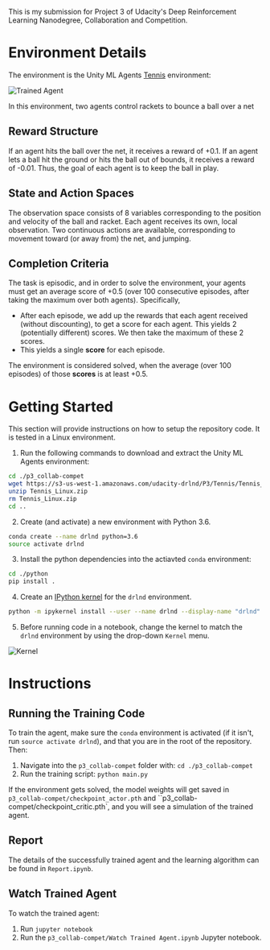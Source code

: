 [//]: # (Image References)
[image1]: https://user-images.githubusercontent.com/10624937/42135623-e770e354-7d12-11e8-998d-29fc74429ca2.gif "Trained Agent"
[image2]: https://user-images.githubusercontent.com/10624937/42386929-76f671f0-8106-11e8-9376-f17da2ae852e.png "Kernel"

This is my submission for Project 3 of Udacity's Deep Reinforcement Learning Nanodegree, Collaboration and Competition.

# Environment Details

The environment is the Unity ML Agents [Tennis](https://github.com/Unity-Technologies/ml-agents/blob/master/docs/Learning-Environment-Examples.md#tennis) environment:

![Trained Agent][image1]

In this environment, two agents control rackets to bounce a ball over a net

## Reward Structure
If an agent hits the ball over the net, it receives a reward of +0.1.  If an agent lets a ball hit the ground or hits the ball out of bounds, it receives a reward of -0.01.  Thus, the goal of each agent is to keep the ball in play.

## State and Action Spaces
The observation space consists of 8 variables corresponding to the position and velocity of the ball and racket. Each agent receives its own, local observation.  Two continuous actions are available, corresponding to movement toward (or away from) the net, and jumping. 

## Completion Criteria
The task is episodic, and in order to solve the environment, your agents must get an average score of +0.5 (over 100 consecutive episodes, after taking the maximum over both agents). Specifically,

- After each episode, we add up the rewards that each agent received (without discounting), to get a score for each agent. This yields 2 (potentially different) scores. We then take the maximum of these 2 scores.
- This yields a single **score** for each episode.

The environment is considered solved, when the average (over 100 episodes) of those **scores** is at least +0.5.

# Getting Started

This section will provide instructions on how to setup the repository code. It is tested in a Linux environment.

1. Run the following commands to download and extract the Unity ML Agents environment:
```bash
cd ./p3_collab-compet
wget https://s3-us-west-1.amazonaws.com/udacity-drlnd/P3/Tennis/Tennis_Linux.zip
unzip Tennis_Linux.zip
rm Tennis_Linux.zip
cd ..
```

2. Create (and activate) a new environment with Python 3.6.
```bash
conda create --name drlnd python=3.6
source activate drlnd
```
	
3. Install the python dependencies into the actiavted `conda` environment:
```bash
cd ./python
pip install .
```

4. Create an [IPython kernel](http://ipython.readthedocs.io/en/stable/install/kernel_install.html) for the `drlnd` environment.  
```bash
python -m ipykernel install --user --name drlnd --display-name "drlnd"
```

5. Before running code in a notebook, change the kernel to match the `drlnd` environment by using the drop-down `Kernel` menu. 

![Kernel][image2]


# Instructions

## Running the Training Code
To train the agent, make sure the `conda` environment is activated (if it isn't, run `source activate drlnd`), and that you are in the root of the repository. Then:

1. Navigate into the `p3_collab-compet` folder with: `cd ./p3_collab-compet` 
2. Run the training script: `python main.py`

If the environment gets solved, the model weights will get saved in `p3_collab-compet/checkpoint_actor.pth` and ``p3_collab-compet/checkpoint_critic.pth`, and you will see a simulation of the trained agent.

## Report
The details of the successfully trained agent and the learning algorithm can be found in `Report.ipynb`.

## Watch Trained Agent
To watch the trained agent:

1. Run `jupyter notebook`
2. Run the `p3_collab-compet/Watch Trained Agent.ipynb` Jupyter notebook.